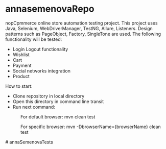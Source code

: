 <h1> annasemenovaRepo </h1>
<p> nopCpmmerce online store automation testing project. This project uses Java, Selenium, WebDriverManager, TestNG, Allure, Listeners. Design patterns such as PageObject, Factory, SingleTone are used. The following functionality will be tested:</p>

<ul> 
<li>Login Logout functionality</li>
<li>Wishlist</li>
<li>Cart</li>
<li>Payment</li>
<li>Social networks integration</li>
<li>Product</li>
</ul>

<p>How to start:</p>
<ul>
<li>Clone repository in local directory</li>
<li>Open this directory in command line transit</li> 
<li>Run next command:</li>
<ol>For default browser: mvn clean test</ol>
<ol>For specific browser: mvn -DbrowserName={browserName} clean test</ol>
</ul># annaSemenovaTests
